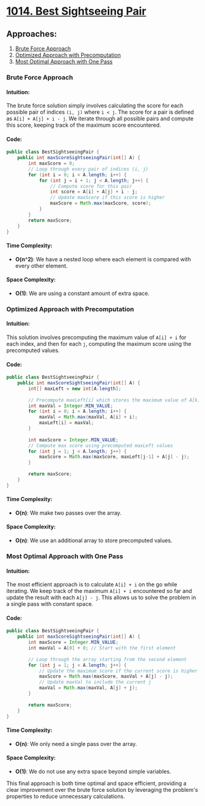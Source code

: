 # [1014. Best Sightseeing Pair](https://leetcode.com/problems/best-sightseeing-pair/)

## Approaches:
1. [Brute Force Approach](#brute-force-approach)
2. [Optimized Approach with Precomputation](#optimized-approach-with-precomputation)
3. [Most Optimal Approach with One Pass](#most-optimal-approach-with-one-pass)

### Brute Force Approach

#### Intuition:
The brute force solution simply involves calculating the score for each possible pair of indices `(i, j)` where `i < j`. The score for a pair is defined as `A[i] + A[j] + i - j`. We iterate through all possible pairs and compute this score, keeping track of the maximum score encountered.

#### Code:
```java
public class BestSightseeingPair {
    public int maxScoreSightseeingPair(int[] A) {
        int maxScore = 0;
        // Loop through every pair of indices (i, j)
        for (int i = 0; i < A.length; i++) {
            for (int j = i + 1; j < A.length; j++) {
                // Compute score for this pair
                int score = A[i] + A[j] + i - j;
                // Update maxScore if this score is higher
                maxScore = Math.max(maxScore, score);
            }
        }
        return maxScore;
    }
}
```
#### Time Complexity:
- **O(n^2)**: We have a nested loop where each element is compared with every other element.
  
#### Space Complexity:
- **O(1)**: We are using a constant amount of extra space.

### Optimized Approach with Precomputation

#### Intuition:
This solution involves precomputing the maximum value of `A[i] + i` for each index, and then for each `j`, computing the maximum score using the precomputed values.

#### Code:
```java
public class BestSightseeingPair {
    public int maxScoreSightseeingPair(int[] A) {
        int[] maxLeft = new int[A.length];
        
        // Precompute maxLeft[i] which stores the maximum value of A[k] + k for all k <= i
        int maxVal = Integer.MIN_VALUE;
        for (int i = 0; i < A.length; i++) {
            maxVal = Math.max(maxVal, A[i] + i);
            maxLeft[i] = maxVal;
        }
        
        int maxScore = Integer.MIN_VALUE;
        // Compute max score using precomputed maxLeft values
        for (int j = 1; j < A.length; j++) {
            maxScore = Math.max(maxScore, maxLeft[j-1] + A[j] - j);
        }
        
        return maxScore;
    }
}
```
#### Time Complexity:
- **O(n)**: We make two passes over the array.

#### Space Complexity:
- **O(n)**: We use an additional array to store precomputed values.

### Most Optimal Approach with One Pass

#### Intuition:
The most efficient approach is to calculate `A[i] + i` on the go while iterating. We keep track of the maximum `A[i] + i` encountered so far and update the result with each `A[j] - j`. This allows us to solve the problem in a single pass with constant space.

#### Code:
```java
public class BestSightseeingPair {
    public int maxScoreSightseeingPair(int[] A) {
        int maxScore = Integer.MIN_VALUE;
        int maxVal = A[0] + 0; // Start with the first element
        
        // Loop through the array starting from the second element
        for (int j = 1; j < A.length; j++) {
            // Update the maximum score if the current score is higher
            maxScore = Math.max(maxScore, maxVal + A[j] - j);
            // Update maxVal to include the current j
            maxVal = Math.max(maxVal, A[j] + j);
        }
        
        return maxScore;
    }
}
```

#### Time Complexity:
- **O(n)**: We only need a single pass over the array.

#### Space Complexity:
- **O(1)**: We do not use any extra space beyond simple variables.

This final approach is both time optimal and space efficient, providing a clear improvement over the brute force solution by leveraging the problem's properties to reduce unnecessary calculations.

